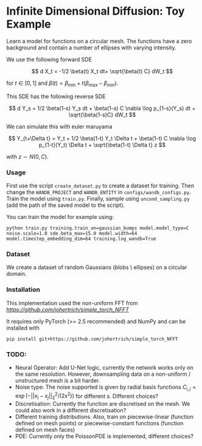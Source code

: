 # Infinite Dimensional Diffusion: Toy Example 

Learn a model for functions on a circular mesh. The functions have a zero background and contain a number of ellipses with varying intensity.  

We use the following forward SDE 

$$ d X_t = -1/2 \beta(t) X_t dt+ \sqrt{\beta(t) C} dW_t $$

for $t \in [0,1]$ and $\beta(t) = \beta_{min} + t (\beta_{max} - \beta_{min})$. 

This SDE has the following reverse SDE

$$ d Y_s = 1/2 \beta(1-s) Y_s dt + \beta(1-s) C \nabla \log p_{1-s}(Y_s) dt + \sqrt{\beta(1-s)C} dW_t $$

We can simulate this with euler maruyama 

$$ Y_{t+\Delta t} = Y_t +  1/2 \beta(1-t) Y_t \Delta t + \beta(1-t) C \nabla \log p_{1-t}(Y_t) \Delta t + \sqrt{\beta(1-t) \Delta t} z $$

with $z \sim N(0,C)$.

### Usage

First use the script `create_dataset.py` to create a dataset for training. Then change the `WANDB_PROJECT` and `WANDB_ENTITY` in `configs/wandb_configs.py`. Train the model using `train.py`. Finally, sample using `uncond_sampling.py` (add the path of the saved model to the script).

You can train the model for example using:

```
python train.py training.train_on=gaussian_bumps model.model_type=C noise.scale=1.0 sde.beta_max=15.0 model.width=64 model.timestep_embedding_dim=64 training.log_wandb=True
```

### Dataset 

We create a dataset of random Gaussians (blobs \ ellipses) on a circular domain.

### Installation

This implementation used the non-uniform FFT from *https://github.com/johertrich/simple_torch_NFFT*

It requires only PyTorch (>= 2.5 recommended) and NumPy and can be installed with
```
pip install git+https://github.com/johertrich/simple_torch_NFFT
```


### TODO: 

- Neural Operator: Add U-Net logic, currently the network works only on the same resolution. However, downsampling data on a non-uniform / unstructured mesh is a bit harder. 
- Noise type: The noise supported is given by radial basis functions $C_{i,j} = \exp(- || x_i - x_j ||_2^2 / (2s^2))$ for different $s$. Different choices? 
- Discretisation: Currently the function are discretised on the mesh. We could also work in a different discretisation? 
- Different training distributions. Also, train on piecewise-linear (function defined on mesh points) or piecewise-constant functions (function defined on mesh faces)
- PDE: Currently only the PoissonPDE is implemented, different choices?
